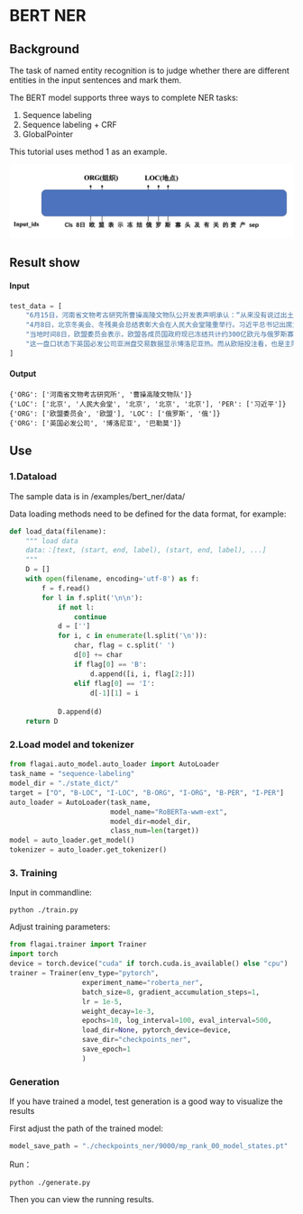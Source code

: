 # BERT NER

## Background
The task of named entity recognition is to judge whether there are different entities in the input sentences and mark them.

The BERT model supports three ways to complete NER tasks:
1. Sequence labeling
2. Sequence labeling + CRF
3. GlobalPointer

This tutorial uses method 1 as an example.

![bertner.png](./img/bert_ner_model.png)

## Result show

#### Input
```python
test_data = [
    "6月15日，河南省文物考古研究所曹操高陵文物队公开发表声明承认：“从来没有说过出土的珠子是墓主人的",
    "4月8日，北京冬奥会、冬残奥会总结表彰大会在人民大会堂隆重举行。习近平总书记出席大会并发表重要讲话。在讲话中，总书记充分肯定了北京冬奥会、冬残奥会取得的优异成绩，全面回顾了7年筹办备赛的不凡历程，深入总结了筹备举办北京冬奥会、冬残奥会的宝贵经验，深刻阐释了北京冬奥精神，对运用好冬奥遗产推动高质量发展提出明确要求。",
    "当地时间8日，欧盟委员会表示，欧盟各成员国政府现已冻结共计约300亿欧元与俄罗斯寡头及其他被制裁的俄方人员有关的资产。",
    "这一盘口状态下英国必发公司亚洲盘交易数据显示博洛尼亚热。而从欧赔投注看，也是主队热。巴勒莫两连败，",
]
```
#### Output
```
{'ORG': ['河南省文物考古研究所', '曹操高陵文物队']}
{'LOC': ['北京', '人民大会堂', '北京', '北京', '北京'], 'PER': ['习近平']}
{'ORG': ['欧盟委员会', '欧盟'], 'LOC': ['俄罗斯', '俄']}
{'ORG': ['英国必发公司', '博洛尼亚', '巴勒莫']}
```
## Use

### 1.Dataload
The sample data is in /examples/bert_ner/data/

Data loading methods need to be defined for the data format, for example:
```python
def load_data(filename):
    """ load data
    data:：[text, (start, end, label), (start, end, label), ...]
    """
    D = []
    with open(filename, encoding='utf-8') as f:
        f = f.read()
        for l in f.split('\n\n'):
            if not l:
                continue
            d = ['']
            for i, c in enumerate(l.split('\n')):
                char, flag = c.split(' ')
                d[0] += char
                if flag[0] == 'B':
                    d.append([i, i, flag[2:]])
                elif flag[0] == 'I':
                    d[-1][1] = i

            D.append(d)
    return D
```

### 2.Load model and tokenizer

```python
from flagai.auto_model.auto_loader import AutoLoader
task_name = "sequence-labeling"
model_dir = "./state_dict/"
target = ["O", "B-LOC", "I-LOC", "B-ORG", "I-ORG", "B-PER", "I-PER"]
auto_loader = AutoLoader(task_name,
                         model_name="RoBERTa-wwm-ext",
                         model_dir=model_dir,
                         class_num=len(target))
model = auto_loader.get_model()
tokenizer = auto_loader.get_tokenizer()
```

### 3. Training
Input in commandline:
```commandline
python ./train.py
```
Adjust training parameters:
```python
from flagai.trainer import Trainer
import torch
device = torch.device("cuda" if torch.cuda.is_available() else "cpu")
trainer = Trainer(env_type="pytorch",
                  experiment_name="roberta_ner",
                  batch_size=8, gradient_accumulation_steps=1,
                  lr = 1e-5,
                  weight_decay=1e-3,
                  epochs=10, log_interval=100, eval_interval=500,
                  load_dir=None, pytorch_device=device,
                  save_dir="checkpoints_ner",
                  save_epoch=1
                  )
```

### Generation
If you have trained a model, test generation is a good way to visualize the results

First adjust the path of the trained model:
```python
model_save_path = "./checkpoints_ner/9000/mp_rank_00_model_states.pt"
```
Run：
```commandline
python ./generate.py
```
Then you can view the running results.